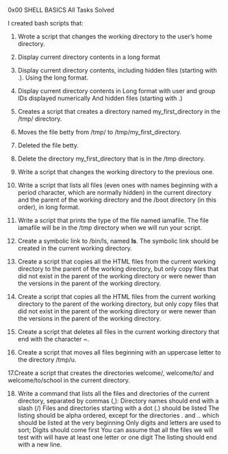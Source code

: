 0x00 SHELL BASICS All Tasks Solved

I created bash scripts that:
1. Wrote a script that changes the working directory to the user’s home directory.

2. Display current directory contents in a long format

3. Display current directory contents, including hidden files (starting with .). Using the long format.

4. Display current directory contents in Long format with user and group IDs displayed numerically And hidden files (starting with .)

5. Creates a script that creates a directory named my_first_directory in the /tmp/ directory.

6. Moves the file betty from /tmp/ to /tmp/my_first_directory.

7. Deleted the file betty.

8. Delete the directory my_first_directory that is in the /tmp directory.

9. Write a script that changes the working directory to the previous one.

10. Write a script that lists all files (even ones with names beginning with a period character, which are normally hidden) in the current directory and the parent of the working directory and the /boot directory (in this order), in long format.

11. Write a script that prints the type of the file named iamafile. The file iamafile will be in the /tmp directory when we will run your script.

12. Create a symbolic link to /bin/ls, named __ls__. The symbolic link should be created in the current working directory.

13. Create a script that copies all the HTML files from the current working directory to the parent of the working directory, but only copy files that did not exist in the parent of the working directory or were newer than the versions in the parent of the working directory.

14. Create a script that copies all the HTML files from the current working directory to the parent of the working directory, but only copy files that did not exist in the parent of the working directory or were newer than the versions in the parent of the working directory.

15. Create a script that deletes all files in the current working directory that end with the character ~.

16. Create a script that moves all files beginning with an uppercase letter to the directory /tmp/u.

17.Create a script that creates the directories welcome/, welcome/to/ and welcome/to/school in the current directory.

18. Write a command that lists all the files and directories of the current directory, separated by commas (,):
Directory names should end with a slash (/)
Files and directories starting with a dot (.) should be listed
The listing should be alpha ordered, except for the directories . and .. which should be listed at the very beginning
Only digits and letters are used to sort; Digits should come first
You can assume that all the files we will test with will have at least one letter or one digit
The listing should end with a new line.